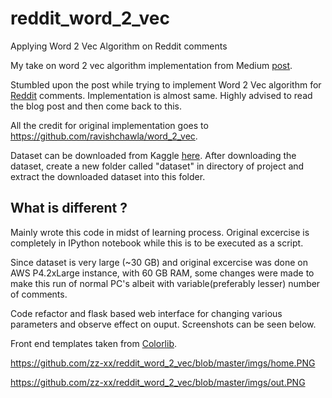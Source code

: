 # reddit_word_2_vec
Applying Word 2 Vec Algorithm on Reddit comments

My take on word 2 vec algorithm implementation from Medium [post](https://medium.com/ml2vec/using-word2vec-to-analyze-reddit-comments-28945d8cee57). 

Stumbled upon the post while trying to implement Word 2 Vec algorithm for [Reddit](reddit.com) comments. Implementation is almost same. Highly advised to read the blog post and then come back to this. 

All the credit for original implementation goes to https://github.com/ravishchawla/word_2_vec.

Dataset can be downloaded from Kaggle [here](https://www.kaggle.com/reddit/reddit-comments-may-2015). After downloading the dataset, create a new folder called "dataset" in directory of project and extract the downloaded dataset into this folder.

## What is different ?
Mainly wrote this code in midst of learning process. Original excercise is completely in IPython notebook while this is to be executed as a script.

Since dataset is very large (~30 GB) and original excercise was done on AWS P4.2xLarge instance, with 60 GB RAM, some changes were made to make this run of normal PC's albeit with variable(preferably lesser) number of comments.

Code refactor and flask based web interface for changing various parameters and observe effect on ouput. Screenshots can be seen below.

Front end templates taken from [Colorlib](https://colorlib.com/).

https://github.com/zz-xx/reddit_word_2_vec/blob/master/imgs/home.PNG

https://github.com/zz-xx/reddit_word_2_vec/blob/master/imgs/out.PNG

